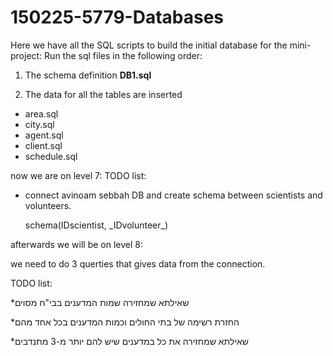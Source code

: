 # 150225-5779-Databases

Here we have all the SQL scripts to build the initial database for the mini-project:
Run the sql files in the following order:

1) The schema definition
**DB1.sql**

2) The data for all the tables are inserted
* area.sql
* city.sql
* agent.sql
* client.sql
* schedule.sql
 
 
 now we are on level 7:
 TODO list:
 * connect avinoam sebbah DB and create schema between scientists and volunteers.

   schema(IDscientist, &#95;IDvolunteer&#95;)
 
 afterwards we will be on level 8:
 
 we need to do 3 querties that gives data from the connection.
 
 TODO list:
 
 *שאילתא שמחזירה שמות המדענים בבי"ח מסוים

*החזרת רשימה של בתי החולים וכמות המדענים בכל אחד מהם
 
 *שאילתא שמחזירה את כל במדענים שיש להם יותר מ-3 מתנדבים
 
